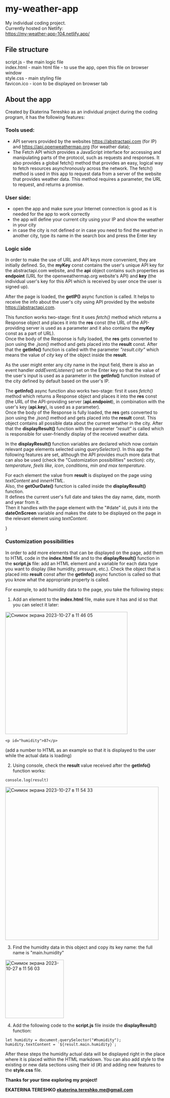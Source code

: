 # my-weather-app

My individual coding project.  
Currently hosted on Netlify:  
https://my-weather-app-104.netlify.app/

## File structure
script.js - the main logic file  
index.html - main html file - to use the app, open this file on browser window  
style.css - main styling file  
favicon.ico - icon to be displayed on browser tab  

## About the app
Created by Ekaterina Tereshko as an individual project during the coding program, it has the following features:

### Tools used:  
- API servers provided by the websites https://abstractapi.com (for IP) and https://api.openweathermap.org (for weather data);
- The Fetch API which provides a JavaScript interface for accessing and manipulating parts of the protocol, such as requests and responses. It also provides a global fetch() method that provides an easy, logical way to fetch resources asynchronously across the network. The fetch() method is used in this app to request data from a server of the website that provides weather data. This method requires a parameter, the URL to request, and returns a promise.

### User side:  
- open the app and make sure your Internet connection is good as it is needed for the app to work correctly  
- the app will define your current city using your IP and show the weather in your city  
- in case the city is not defined or in case you need to find the weather in another city, type its name in the search box and press the Enter key

### Logic side  

In order to make the use of URL and API keys more convenient, they are initially defined.
So, the **myKey** const contains the user's unique API key for the abstractapi.com website, and the **api** object contains such properties as **endpoint** (URL for the openweathermap.org website's API) and **key** (the individual user's key for this API which is received by user once the user is signed up).

After the page is loaded, the **getIP()** async function is called. It helps to receive the info about the user's city using API provided by the website https://abstractapi.com.  

This function works two-stage: first it uses _fetch()_ method which returns a Response object and places it into the **res** const (the URL of the API-providing server is used as a parameter and it also contains the **myKey** const as a part of URL).     
Once the body of the Response is fully loaded, the **res** gets converted to json using the _.json()_ method and gets placed into the **result** const. After that the **getInfo()** function is called with the parameter _"result.city"_ which means the value of _city_ key of the object inside the **result**.  

As the user might enter any city name in the input field, there is also an event handler _addEventListener()_ set on the Enter key so that the value of the user's input is used as a parameter in the **getInfo()** function instead of the city defined by default based on the user's IP.

The **getInfo()** async function also works two-stage: first it uses _fetch()_ method which returns a Response object and places it into the **res** const (the URL of the API-providing server (**api.endpoint**), in combination with the user's key (**api.key**), is used as a parameter).     
Once the body of the Response is fully loaded, the **res** gets converted to json using the _.json()_ method and gets placed into the **result** const. This object contains all possible data about the current weather in the city. After that the **displayResult()** function with the parameter _"result"_ is called which is responsible for user-friendly display of the received weather data.  

In the **displayResult()** function variables are declared which now contain relevant page elements selected using _querySelector()_. In this app the following features are set, although the API provides much more data that can also be used (check the "Сustomization possibilities" section): _city_, _temperature_, _feels like_, _icon_, _conditions_, _min and max temperature_.  

For each element the value from **result** is displayed on the page using _textContent_ and _innerHTML_.  
Also, the **getOurDate()** function is called inside the **displayResult()** function.  
It defines the current user's full date and takes the day name, date, month and year from it.  
Then it handles with the page element with the "#date" id, puts it into the **dateOnScreen** variable and makes the date to be displayed on the page in the relevant element using _textContent_.  

}
### Customization possibilities

In order to add more elements that can be displayed on the page, add them to HTML code in the **index.html** file and to the **displayResult()** function in the **script.js** file: add an HTML element and a variable for each data type you want to display (like humidity, presuure, etc.). Check the object that is placed into **result** const after the **getInfo()** async function is called so that you know what the appropriate property is called.  

For example, to add humidity data to the page, you take the following steps:  
1. Add an element to the **index.html** file, make sure it has and id so that you can select it later:

<img width="385" alt="Снимок экрана 2023-10-27 в 11 46 05" src="https://github.com/Katereshko/my-weather-app/assets/70511658/c777a858-5727-48bf-af0a-9eb791a94b11">   

`<p id="humidity">87</p>`  

(add a number to HTML as an example so that it is displayed to the user while the actual data is loading)  

2. Using console, check the **result** value received after the **getInfo()** function works:

`console.log(result)`  

<img width="483" alt="Снимок экрана 2023-10-27 в 11 54 33" src="https://github.com/Katereshko/my-weather-app/assets/70511658/cbd7d560-7fb0-42cd-aefe-987f9f9bc5c7">  

3. Find the humidity data in this object and copy its key name: the full name is "main.humidity"  

<img width="184" alt="Снимок экрана 2023-10-27 в 11 56 03" src="https://github.com/Katereshko/my-weather-app/assets/70511658/a2fba3f5-0b7f-47c4-bf75-fc3ca54484a5">  

4. Add the following code to the **script.js** file inside the **displayResult()** function:  

`let humidity = document.querySelector("#humidity");`     
``humidity.textContent = `${result.main.humidity}`; ``  

After these steps the humidity actual data will be displayed right in the place where it is placed within the HTML markdown. You can also add style to the existing or new data sections using their id (#) and adding new features to the **style.css** file.

**Thanks for your time exploring my project!**

**EKATERINA TERESHKO
ekaterina.tereshko.me@gmail.com**

